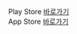 Play Store [바로가기](https://play.google.com/store/apps/details?id=com.peeroreum.peeroreum_client)
<br>
App Store [바로가기](https://apps.apple.com/kr/app/%ED%94%BC%EC%96%B4%EC%98%A4%EB%A6%84-%EC%89%BD%EA%B2%8C-%EC%8B%9C%EC%9E%91%ED%95%98%EB%8A%94-%ED%95%98%EB%A3%A8-%EA%B3%B5%EB%B6%80-%EC%8A%B5%EA%B4%80/id6476135072)
